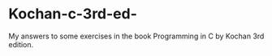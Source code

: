 Kochan-c-3rd-ed-
================

My answers to some exercises in the book Programming in C by Kochan 3rd edition.
